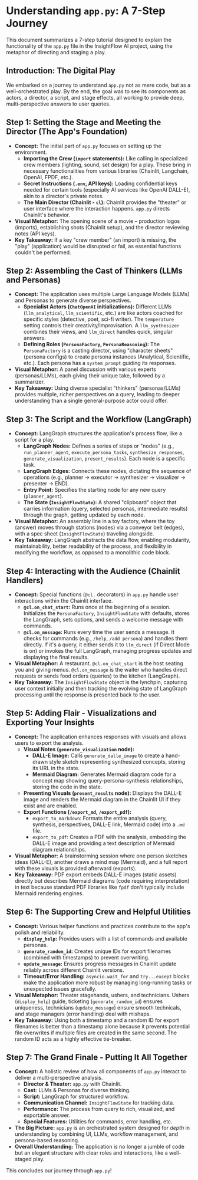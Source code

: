 # Understanding `app.py`: A 7-Step Journey

This document summarizes a 7-step tutorial designed to explain the functionality of the `app.py` file in the InsightFlow AI project, using the metaphor of directing and staging a play.

## Introduction: The Digital Play

We embarked on a journey to understand `app.py` not as mere code, but as a well-orchestrated play. By the end, the goal was to see its components as actors, a director, a script, and stage effects, all working to provide deep, multi-perspective answers to user queries.

## Step 1: Setting the Stage and Meeting the Director (The App's Foundation)

*   **Concept:** The initial part of `app.py` focuses on setting up the environment.
    *   **Importing the Crew (`import` statements):** Like calling in specialized crew members (lighting, sound, set design) for a play. These bring in necessary functionalities from various libraries (Chainlit, Langchain, OpenAI, FPDF, etc.).
    *   **Secret Instructions (`.env`, API keys):** Loading confidential keys needed for certain tools (especially AI services like OpenAI DALL-E), akin to a director's private notes.
    *   **The Main Director (Chainlit - `cl`):** Chainlit provides the "theater" or user interface where the interaction happens. `app.py` directs Chainlit's behavior.
*   **Visual Metaphor:** The opening scene of a movie – production logos (imports), establishing shots (Chainlit setup), and the director reviewing notes (API keys).
*   **Key Takeaway:** If a key "crew member" (an import) is missing, the "play" (application) would be disrupted or fail, as essential functions couldn't be performed.

## Step 2: Assembling the Cast of Thinkers (LLMs and Personas)

*   **Concept:** The application uses multiple Large Language Models (LLMs) and Personas to generate diverse perspectives.
    *   **Specialist Actors (`ChatOpenAI` initializations):** Different LLMs (`llm_analytical`, `llm_scientific`, etc.) are like actors coached for specific styles (detective, poet, sci-fi writer). The `temperature` setting controls their creativity/improvisation. A `llm_synthesizer` combines their views, and `llm_direct` handles quick, singular answers.
    *   **Defining Roles (`PersonaFactory`, `PersonaReasoning`):** The `PersonaFactory` is a casting director, using "character sheets" (persona configs) to create persona instances (Analytical, Scientific, etc.). Each persona has a `system_prompt` guiding its responses.
*   **Visual Metaphor:** A panel discussion with various experts (personas/LLMs), each giving their unique take, followed by a summarizer.
*   **Key Takeaway:** Using diverse specialist "thinkers" (personas/LLMs) provides multiple, richer perspectives on a query, leading to deeper understanding than a single general-purpose actor could offer.

## Step 3: The Script and the Workflow (LangGraph)

*   **Concept:** LangGraph structures the application's process flow, like a script for a play.
    *   **LangGraph Nodes:** Defines a series of steps or "nodes" (e.g., `run_planner_agent`, `execute_persona_tasks`, `synthesize_responses`, `generate_visualization`, `present_results`). Each node is a specific task.
    *   **LangGraph Edges:** Connects these nodes, dictating the sequence of operations (e.g., planner -> executor -> synthesizer -> visualizer -> presenter -> END).
    *   **Entry Point:** Specifies the starting node for any new query (`planner_agent`).
    *   **The State (`InsightFlowState`):** A shared "clipboard" object that carries information (query, selected personas, intermediate results) through the graph, getting updated by each node.
*   **Visual Metaphor:** An assembly line in a toy factory, where the toy (answer) moves through stations (nodes) via a conveyor belt (edges), with a spec sheet (`InsightFlowState`) traveling alongside.
*   **Key Takeaway:** LangGraph abstracts the data flow, enabling modularity, maintainability, better readability of the process, and flexibility in modifying the workflow, as opposed to a monolithic code block.

## Step 4: Interacting with the Audience (Chainlit Handlers)

*   **Concept:** Special functions (`@cl.` decorators) in `app.py` handle user interactions within the Chainlit interface.
    *   **`@cl.on_chat_start`:** Runs once at the beginning of a session. Initializes the `PersonaFactory`, `InsightFlowState` with defaults, stores the LangGraph, sets options, and sends a welcome message with commands.
    *   **`@cl.on_message`:** Runs every time the user sends a message. It checks for commands (e.g., `/help`, `/add persona`) and handles them directly. If it's a query, it either sends it to `llm_direct` (if Direct Mode is on) or invokes the full LangGraph, managing progress updates and displaying the final results.
*   **Visual Metaphor:** A restaurant. `@cl.on_chat_start` is the host seating you and giving menus. `@cl.on_message` is the waiter who handles direct requests or sends food orders (queries) to the kitchen (LangGraph).
*   **Key Takeaway:** The `InsightFlowState` object is the lynchpin, capturing user context initially and then tracking the evolving state of LangGraph processing until the response is presented back to the user.

## Step 5: Adding Flair - Visualizations and Exporting Your Insights

*   **Concept:** The application enhances responses with visuals and allows users to export the analysis.
    *   **Visual Notes (`generate_visualization` node):**
        *   **DALL-E Image:** Calls `generate_dalle_image` to create a hand-drawn style sketch representing synthesized concepts, storing its URL in the state.
        *   **Mermaid Diagram:** Generates Mermaid diagram code for a concept map showing query-persona-synthesis relationships, storing the code in the state.
    *   **Presenting Visuals (`present_results` node):** Displays the DALL-E image and renders the Mermaid diagram in the Chainlit UI if they exist and are enabled.
    *   **Export Functions (`/export_md`, `/export_pdf`):**
        *   `export_to_markdown`: Formats the entire analysis (query, synthesis, perspectives, DALL-E link, Mermaid code) into a `.md` file.
        *   `export_to_pdf`: Creates a PDF with the analysis, embedding the DALL-E image and providing a text description of Mermaid diagram relationships.
*   **Visual Metaphor:** A brainstorming session where one person sketches ideas (DALL-E), another draws a mind map (Mermaid), and a full report with these visuals is provided afterward (exports).
*   **Key Takeaway:** PDF export embeds DALL-E images (static assets) directly but describes Mermaid diagrams (code requiring interpretation) in text because standard PDF libraries like `fpdf` don't typically include Mermaid rendering engines.

## Step 6: The Supporting Crew and Helpful Utilities

*   **Concept:** Various helper functions and practices contribute to the app's polish and reliability.
    *   **`display_help`:** Provides users with a list of commands and available personas.
    *   **`generate_random_id`:** Creates unique IDs for export filenames (combined with timestamps) to prevent overwriting.
    *   **`update_message`:** Ensures progress messages in Chainlit update reliably across different Chainlit versions.
    *   **Timeout/Error Handling:** `asyncio.wait_for` and `try...except` blocks make the application more robust by managing long-running tasks or unexpected issues gracefully.
*   **Visual Metaphor:** Theater stagehands, ushers, and technicians. Ushers (`display_help`) guide, ticketing (`generate_random_id`) ensures uniqueness, technicians (`update_message`) ensure smooth technicals, and stage managers (error handling) deal with mishaps.
*   **Key Takeaway:** Using both a timestamp and a random ID for export filenames is better than a timestamp alone because it prevents potential file overwrites if multiple files are created in the same second. The random ID acts as a highly effective tie-breaker.

## Step 7: The Grand Finale - Putting It All Together

*   **Concept:** A holistic review of how all components of `app.py` interact to deliver a multi-perspective analysis.
    *   **Director & Theater:** `app.py` with Chainlit.
    *   **Cast:** LLMs & Personas for diverse thinking.
    *   **Script:** LangGraph for structured workflow.
    *   **Communication Channel:** `InsightFlowState` for tracking data.
    *   **Performance:** The process from query to rich, visualized, and exportable answer.
    *   **Special Features:** Utilities for commands, error handling, etc.
*   **The Big Picture:** `app.py` is an orchestrated system designed for *depth* in understanding by combining UI, LLMs, workflow management, and persona-based reasoning.
*   **Overall Understanding:** The application is no longer a jumble of code but an elegant structure with clear roles and interactions, like a well-staged play.

This concludes our journey through `app.py`! 